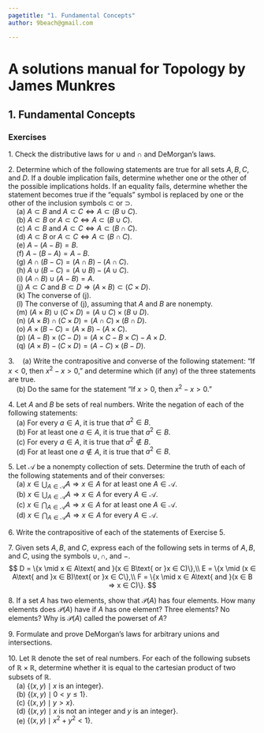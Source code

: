 ```yaml
---
pagetitle: "1. Fundamental Concepts"
author: 9beach@gmail.com

---
```


# A solutions manual for Topology by James Munkres
## 1. Fundamental Concepts
### Exercises

1\. Check the distributive laws for $∪$ and $∩$ and DeMorgan’s laws.

2\. Determine which of the following statements are true for all sets
$A, B, C$, and $D$. If a double implication fails, determine whether one or
the other of the possible implications holds. If an equality fails, determine
whether the statement becomes true if the “equals” symbol is replaced by one
or the other of the inclusion symbols $⊂$ or $⊃$.
<br />$\quad$(a) $A⊂B$ and $A⊂C⇔A⊂(B∪C)$.
<br >$\quad$(b) $A⊂B$ or $A⊂C⇔A⊂(B∪C)$.
<br >$\quad$(c\) $A⊂B$ and $A⊂C⇔A⊂(B∩C)$.
<br >$\quad$(d) $A⊂B$ or $A⊂C⇔A⊂(B∩C)$.
<br >$\quad$(e) $A−(A−B)=B$.
<br >$\quad$(f) $A−(B−A)=A−B$.
<br >$\quad$(g) $A∩(B−C)=(A∩B)−(A∩C)$.
<br >$\quad$(h) $A∪(B−C)=(A∪B)−(A∪C)$.
<br >$\quad$(i) $(A∩B)∪(A−B)=A$.
<br >$\quad$(j) $A⊂C$ and $B⊂D⇒(A×B)⊂(C×D)$.
<br >$\quad$(k) The converse of (j).
<br >$\quad$(l) The converse of (j), assuming that $A$ and $B$ are nonempty.
<br >$\quad$(m) $(A×B)∪(C×D)=(A∪C)×(B∪D)$.
<br >$\quad$(n) $(A×B)∩(C×D)=(A∩C)×(B∩D)$.
<br >$\quad$(o) $A×(B−C)=(A×B)−(A×C)$.
<br >$\quad$(p\) $(A−B)×(C−D)=(A×C−B×C)−A×D$.
<br >$\quad$(q) $(A×B)−(C×D)=(A−C)×(B−D)$.

3\.$\quad$(a) Write the contrapositive and converse of the following
statement: “If $x < 0$, then $x^2 − x > 0$,” and determine which (if any) of
the three statements are true.
<br >$\quad$(b) Do the same for the statement “If $x >0$, then $x^2 −x >0$.”

4\. Let $A$ and $B$ be sets of real numbers. Write the negation of each of
the following statements:
<br >$\quad$(a) For every $a ∈ A$, it is true that $a^2 ∈ B$.
<br >$\quad$(b) For at least one $a ∈ A$, it is true that $a^2 ∈ B$.
<br >$\quad$(c\) For every $a ∈ A$, it is true that $a^2 \notin B$.
<br >$\quad$(d) For at least one $a \notin A$, it is true that $a^2 ∈ B$.

5\. Let $\mathcal{A}$ be a nonempty collection of sets. Determine the truth of each of
the following statements and of their converses:
<br >$\quad$(a) $x∈\bigcup_{A∈\mathcal{A}}A⇒x∈A$ for at least one
$A∈\mathcal{A}$.
<br >$\quad$(b) $x∈\bigcup_{A∈\mathcal{A}}A⇒x∈A$ for every $A∈\mathcal{A}$.
<br >$\quad$(c\) $x∈\bigcap_{A∈\mathcal{A}}A⇒x∈A$ for at least one
$A∈\mathcal{A}$.
<br >$\quad$(d) $x∈\bigcap_{A∈\mathcal{A}}A⇒x∈A$ for every $A∈\mathcal{A}$.

6\. Write the contrapositive of each of the statements of Exercise 5.

7\. Given sets $A, B$, and $C$, express each of the following sets in terms
of $A, B$, and $C$, using the symbols $\cup, \cap$, and $−$.
$$
D = \{x \mid x ∈ A\text{ and }(x ∈ B\text{ or }x ∈ C)\},\\
E = \{x \mid (x ∈ A\text{ and }x ∈ B)\text{ or }x ∈ C\},\\
F = \{x \mid x ∈ A\text{ and }(x ∈ B ⇒ x ∈ C)\}.
$$

8\. If a set $A$ has two elements, show that $\mathcal{P}(A)$ has four
elements. How many elements does $\mathcal{P}(A)$ have if $A$ has one element?
Three elements? No elements? Why is $\mathcal{P}(A)$ called the powerset of
$A$?

9\. Formulate and prove DeMorgan’s laws for arbitrary unions and
intersections.

10\. Let $\mathbb{R}$ denote the set of real numbers. For each of the
following subsets of $\mathbb{R}×\mathbb{R}$, determine whether it is equal
to the cartesian product of two subsets of $\mathbb{R}$.
<br >$\quad$(a) $\{(x, y) \mid x\text{ is an integer}\}$.
<br >$\quad$(b) $\{(x,y)\mid 0<y≤1\}$.
<br >$\quad$(c\) $\{(x,y)\mid y>x\}$.
<br >$\quad$(d) $\{(x, y)\mid x \text{ is not an integer and }
y \text{ is an integer}\}$.
<br >$\quad$(e) $\{(x,y)\mid x^2+y^2<1\}$.
